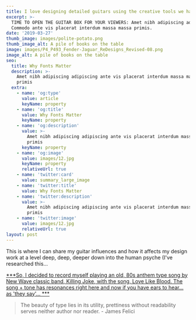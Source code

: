 ```yaml
---
title: I love designing detailed guitars using the creative tools we have
excerpt: >-
  TIME TO OPEN THE GUITAR BOX FOR YOUR VIEWERS: Amet nibh adipiscing adipiscing.
  Commodo ante vis placerat interdum massa massa primis.
date: '2019-03-27'
thumb_image: images/polite-potato.png
thumb_image_alt: A pile of books on the table
image: images/P4_P493_Fender-Jaguar_ReDesigns_Revised-08.png
image_alt: A pile of books on the table
seo:
  title: Why Fonts Matter
  description: >-
    Amet nibh adipiscing adipiscing ante vis placerat interdum massa massa
    primis
  extra:
    - name: 'og:type'
      value: article
      keyName: property
    - name: 'og:title'
      value: Why Fonts Matter
      keyName: property
    - name: 'og:description'
      value: >-
        Amet nibh adipiscing adipiscing ante vis placerat interdum massa massa
        primis
      keyName: property
    - name: 'og:image'
      value: images/12.jpg
      keyName: property
      relativeUrl: true
    - name: 'twitter:card'
      value: summary_large_image
    - name: 'twitter:title'
      value: Why Fonts Matter
    - name: 'twitter:description'
      value: >-
        Amet nibh adipiscing adipiscing ante vis placerat interdum massa massa
        primis
    - name: 'twitter:image'
      value: images/12.jpg
      relativeUrl: true
layout: post
---
```

This is where I can share my guitar influences and how it affects my design work at a level deep, deep, deeper down into the human psyche (I've researched this...

[***So, I decided to record myself playing an old, 80s anthem type song by New Wave classic band, Killing Joke, with the song, Love Like Blood. The song + tone has resonances right here and now if you have ears to hear... as 'they say'... ***](https://www.dropbox.com/s/ywi7e9bh0vywvfv/KillingJoke_LoveLikeBlood_ESS-Take2-200915.MOV?dl=0)

> The beauty of type lies in its utility, prettiness without readability serves neither author nor reader. - James Felici

